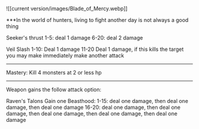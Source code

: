 ![[current version/images/Blade_of_Mercy.webp]]

***In the world of hunters, living to fight another day is not always a good thing

Seeker's thrust
1-5: deal 1 damage
6-20: deal 2 damage

Veil Slash
1-10: Deal 1 damage
11-20 Deal 1 damage, if this kills the target you may make immediately make another attack

________________________________________________________________
Mastery: 
Kill 4 monsters at 2 or less hp
______________________________________________________________________
Weapon gains the follow attack option:

Raven's Talons 
Gain one Beasthood:
1-15: deal one damage, then deal one damage, then deal one damage
16-20: deal one damage, then deal one damage, then deal one damage, then deal one damage, then deal one damage